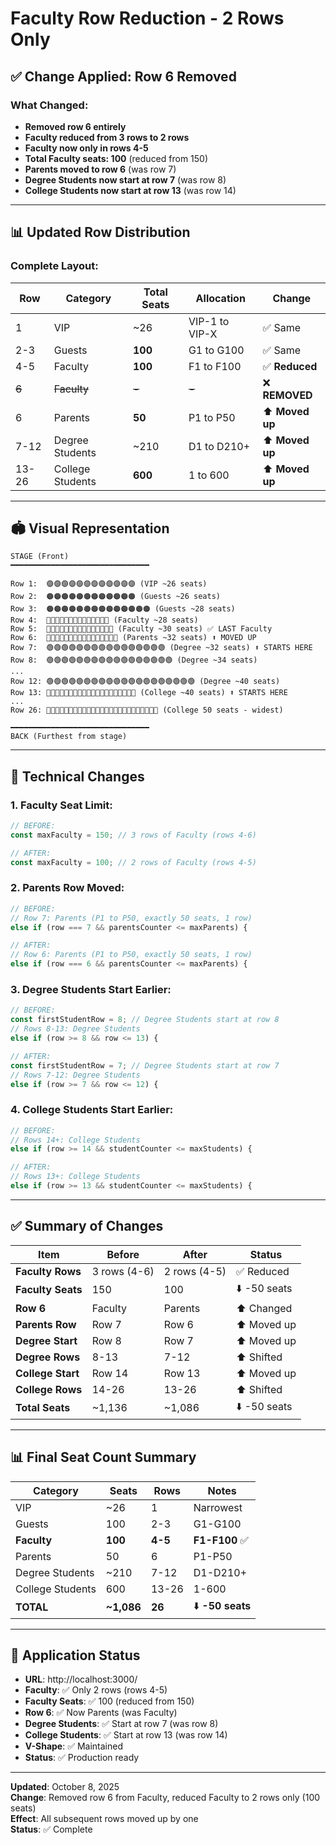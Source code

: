 # Faculty Row Reduction - 2 Rows Only

## ✅ Change Applied: Row 6 Removed

### What Changed:

- **Removed row 6 entirely**
- **Faculty reduced from 3 rows to 2 rows**
- **Faculty now only in rows 4-5**
- **Total Faculty seats: 100** (reduced from 150)
- **Parents moved to row 6** (was row 7)
- **Degree Students now start at row 7** (was row 8)
- **College Students now start at row 13** (was row 14)

---

## 📊 Updated Row Distribution

### Complete Layout:

| Row   | Category         | Total Seats | Allocation     | Change          |
| ----- | ---------------- | ----------- | -------------- | --------------- |
| 1     | VIP              | ~26         | VIP-1 to VIP-X | ✅ Same         |
| 2-3   | Guests           | **100**     | G1 to G100     | ✅ Same         |
| 4-5   | Faculty          | **100**     | F1 to F100     | ✅ **Reduced**  |
| ~~6~~ | ~~Faculty~~      | ~~-~~       | ~~-~~          | ❌ **REMOVED**  |
| 6     | Parents          | **50**      | P1 to P50      | ⬆️ **Moved up** |
| 7-12  | Degree Students  | ~210        | D1 to D210+    | ⬆️ **Moved up** |
| 13-26 | College Students | **600**     | 1 to 600       | ⬆️ **Moved up** |

---

## 🏟️ Visual Representation

```
STAGE (Front)
━━━━━━━━━━━━━━━━━━━━━━━━━━━━━━━

Row 1:  🟣🟣🟣🟣🟣🟣🟣🟣🟣🟣🟣🟣 (VIP ~26 seats)
Row 2:  🟠🟠🟠🟠🟠🟠🟠🟠🟠🟠🟠🟠 (Guests ~26 seats)
Row 3:  🟠🟠🟠🟠🟠🟠🟠🟠🟠🟠🟠🟠🟠🟠 (Guests ~28 seats)
Row 4:  🔵🔵🔵🔵🔵🔵🔵🔵🔵🔵🔵🔵🔵🔵 (Faculty ~28 seats)
Row 5:  🔵🔵🔵🔵🔵🔵🔵🔵🔵🔵🔵🔵🔵🔵🔵 (Faculty ~30 seats) ✅ LAST Faculty
Row 6:  🩷🩷🩷🩷🩷🩷🩷🩷🩷🩷🩷🩷🩷🩷🩷🩷 (Parents ~32 seats) ⬆️ MOVED UP
Row 7:  🟢🟢🟢🟢🟢🟢🟢🟢🟢🟢🟢🟢🟢🟢🟢🟢 (Degree ~32 seats) ⬆️ STARTS HERE
Row 8:  🟢🟢🟢🟢🟢🟢🟢🟢🟢🟢🟢🟢🟢🟢🟢🟢🟢 (Degree ~34 seats)
...
Row 12: 🟢🟢🟢🟢🟢🟢🟢🟢🟢🟢🟢🟢🟢🟢🟢🟢🟢🟢🟢🟢 (Degree ~40 seats)
Row 13: 🔵🔵🔵🔵🔵🔵🔵🔵🔵🔵🔵🔵🔵🔵🔵🔵🔵🔵🔵🔵 (College ~40 seats) ⬆️ STARTS HERE
...
Row 26: 🔵🔵🔵🔵🔵🔵🔵🔵🔵🔵🔵🔵🔵🔵🔵🔵🔵🔵🔵🔵🔵🔵🔵🔵🔵 (College 50 seats - widest)

━━━━━━━━━━━━━━━━━━━━━━━━━━━━━━━
BACK (Furthest from stage)
```

---

## 🔧 Technical Changes

### 1. Faculty Seat Limit:

```typescript
// BEFORE:
const maxFaculty = 150; // 3 rows of Faculty (rows 4-6)

// AFTER:
const maxFaculty = 100; // 2 rows of Faculty (rows 4-5)
```

### 2. Parents Row Moved:

```typescript
// BEFORE:
// Row 7: Parents (P1 to P50, exactly 50 seats, 1 row)
else if (row === 7 && parentsCounter <= maxParents) {

// AFTER:
// Row 6: Parents (P1 to P50, exactly 50 seats, 1 row)
else if (row === 6 && parentsCounter <= maxParents) {
```

### 3. Degree Students Start Earlier:

```typescript
// BEFORE:
const firstStudentRow = 8; // Degree Students start at row 8
// Rows 8-13: Degree Students
else if (row >= 8 && row <= 13) {

// AFTER:
const firstStudentRow = 7; // Degree Students start at row 7
// Rows 7-12: Degree Students
else if (row >= 7 && row <= 12) {
```

### 4. College Students Start Earlier:

```typescript
// BEFORE:
// Rows 14+: College Students
else if (row >= 14 && studentCounter <= maxStudents) {

// AFTER:
// Rows 13+: College Students
else if (row >= 13 && studentCounter <= maxStudents) {
```

---

## ✅ Summary of Changes

| Item              | Before       | After        | Status       |
| ----------------- | ------------ | ------------ | ------------ |
| **Faculty Rows**  | 3 rows (4-6) | 2 rows (4-5) | ✅ Reduced   |
| **Faculty Seats** | 150          | 100          | ⬇️ -50 seats |
| **Row 6**         | Faculty      | Parents      | ⬆️ Changed   |
| **Parents Row**   | Row 7        | Row 6        | ⬆️ Moved up  |
| **Degree Start**  | Row 8        | Row 7        | ⬆️ Moved up  |
| **Degree Rows**   | 8-13         | 7-12         | ⬆️ Shifted   |
| **College Start** | Row 14       | Row 13       | ⬆️ Moved up  |
| **College Rows**  | 14-26        | 13-26        | ⬆️ Shifted   |
| **Total Seats**   | ~1,136       | ~1,086       | ⬇️ -50 seats |

---

## 📊 Final Seat Count Summary

| Category         | Seats      | Rows    | Notes            |
| ---------------- | ---------- | ------- | ---------------- |
| VIP              | ~26        | 1       | Narrowest        |
| Guests           | 100        | 2-3     | G1-G100          |
| **Faculty**      | **100**    | **4-5** | **F1-F100** ✅   |
| Parents          | 50         | 6       | P1-P50           |
| Degree Students  | ~210       | 7-12    | D1-D210+         |
| College Students | 600        | 13-26   | 1-600            |
| **TOTAL**        | **~1,086** | **26**  | ⬇️ **-50 seats** |

---

## 📱 Application Status

- **URL**: http://localhost:3000/
- **Faculty**: ✅ Only 2 rows (rows 4-5)
- **Faculty Seats**: ✅ 100 (reduced from 150)
- **Row 6**: ✅ Now Parents (was Faculty)
- **Degree Students**: ✅ Start at row 7 (was row 8)
- **College Students**: ✅ Start at row 13 (was row 14)
- **V-Shape**: ✅ Maintained
- **Status**: ✅ Production ready

---

**Updated**: October 8, 2025  
**Change**: Removed row 6 from Faculty, reduced Faculty to 2 rows only (100 seats)  
**Effect**: All subsequent rows moved up by one  
**Status**: ✅ Complete
